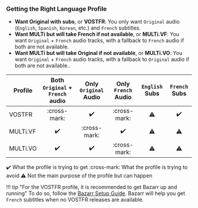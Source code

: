 ### Getting the Right Language Profile

- **Want Original with subs**, or **VOSTFR**: You only want `Original` audio (`English`, `Spanish`, `Korean`, etc.) and `French` subtitles.
- **Want MULTi but will take French if not available**, or **MULTi.VF**: You want `Original` + `French` audio tracks, with a fallback to `French` audio if both are not available.
- **Want MULTi but will take Original if not available**, or **MULTi.VO**: You want `Original` + `French` audio tracks, with a fallback to `Original` audio if both are not available..

| Profile  | Both `Original` + `French` audio | Only `Original` Audio | Only `French` Audio | `English` Subs |   `French` Subs    |
|----------|:--------------------------------:|:---------------------:|:-------------------:|:--------------:|:------------------:|
| VOSTFR   |           :cross-mark:           |  :heavy_check_mark:   |    :cross-mark:     |   :warning:    | :heavy_check_mark: |
| MULTi.VF |        :heavy_check_mark:        |     :cross-mark:      | :heavy_check_mark:  |   :warning:    |     :warning:      |
| MULTi.VO |        :heavy_check_mark:        |  :heavy_check_mark:   |    :cross-mark:     |   :warning:    |     :warning:      |

:heavy_check_mark: What the profile is trying to get
:cross-mark: What the profile is trying to avoid
:warning: Not the main purpose of the profile but can happen

!!! tip "For the VOSTFR profile, it is recommended to get Bazarr up and running"
    To do so, follow the [Bazarr Setup Guide](/Bazarr/Setup-Guide). Bazarr will help you get `French` subtitles when no VOSTFR releases are available.
